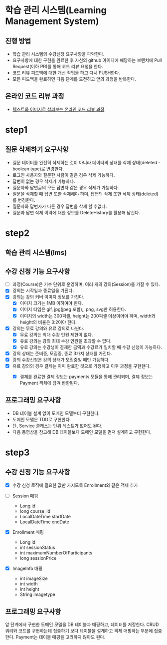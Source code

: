 # 학습 관리 시스템(Learning Management System)
## 진행 방법
* 학습 관리 시스템의 수강신청 요구사항을 파악한다.
* 요구사항에 대한 구현을 완료한 후 자신의 github 아이디에 해당하는 브랜치에 Pull Request(이하 PR)를 통해 코드 리뷰 요청을 한다.
* 코드 리뷰 피드백에 대한 개선 작업을 하고 다시 PUSH한다.
* 모든 피드백을 완료하면 다음 단계를 도전하고 앞의 과정을 반복한다.

## 온라인 코드 리뷰 과정
* [텍스트와 이미지로 살펴보는 온라인 코드 리뷰 과정](https://github.com/next-step/nextstep-docs/tree/master/codereview)


# step1
## 질문 삭제하기 요구사항
- 질문 데이터를 완전히 삭제하는 것이 아니라 데이터의 상태를 삭제 상태(deleted - boolean type)로 변경한다.
- 로그인 사용자와 질문한 사람이 같은 경우 삭제 가능하다.
- 답변이 없는 경우 삭제가 가능하다.
- 질문자와 답변글의 모든 답변자 같은 경우 삭제가 가능하다.
- 질문을 삭제할 때 답변 또한 삭제해야 하며, 답변의 삭제 또한 삭제 상태(deleted)를 변경한다.
- 질문자와 답변자가 다른 경우 답변을 삭제 할 수없다.
- 질문과 답변 삭제 이력에 대한 정보를 DeleteHistory를 활용해 남긴다.

# step2
## 학습 관리 시스템(lms)

## 수강 신청 기능 요구사항
- [ ] 과정(Course)은 기수 단위로 운영하며, 여러 개의 강의(Session)를 가질 수 있다.
- [x] 강의는 시작일과 종료일을 가진다.
- [x] 강의는 강의 커버 이미지 정보를 가진다.
  - [x] 이미지 크기는 1MB 이하여야 한다.
  - [x] 이미지 타입은 gif, jpg(jpeg 포함),, png, svg만 허용한다.
  - [x] 이미지의 width는 300픽셀, height는 200픽셀 이상이어야 하며, width와 height의 비율은 3:2여야 한다.
- [x] 강의는 무료 강의와 유료 강의로 나뉜다.
  - [x] 무료 강의는 최대 수강 인원 제한이 없다.
  - [x] 유료 강의는 강의 최대 수강 인원을 초과할 수 없다.
  - [x] 유료 강의는 수강생이 결제한 금액과 수강료가 일치할 때 수강 신청이 가능하다.
- [x] 강의 상태는 준비중, 모집중, 종료 3가지 상태를 가진다.
- [x] 강의 수강신청은 강의 상태가 모집중일 때만 가능하다.
- [x] 유료 강의의 경우 결제는 이미 완료한 것으로 가정하고 이후 과정을 구현한다.
  - [x] 결제를 완료한 결제 정보는 payments 모듈을 통해 관리되며, 결제 정보는 Payment 객체에 담겨 반한된다.

  
## 프로그래밍 요구사항
- DB 테이블 설계 없이 도메인 모델부터 구현한다.
- 도메인 모델은 TDD로 구현한다.
- 단, Service 클래스는 단위 테스트가 없어도 된다.
- 다음 동영상을 참고해 DB 테이블보다 도메인 모델을 먼저 설계하고 구현한다.

# step3
## 수강 신청 기능 요구사항
- [x] 수강 신청 로직에 필요한 값만 가지도록 Enrollment와 같은 객체 추가
- [ ] Session 매핑
  - Long id
  - long course_id
  - LocalDateTime startDate
  - LocalDateTime endDate

- [x] Enrollment 매핑
  - Long id 
  - int sessionStatus
  - int maximumNumberOfParticipants
  - long sessionPrice

- [x] ImageInfo 매핑
  - int imageSize
  - int width
  - int height
  - String imagetype

## 프로그래밍 요구사항
앞 단계에서 구현한 도메인 모델을 DB 테이블과 매핑하고, 데이터를 저장한다.
CRUD 쿼리와 코드를 구현하는데 집중하기 보다 테이블을 설계하고 객체 매핑하는 부분에 집중한다.
Payment는 테이블 매핑을 고려하지 않아도 된다.
